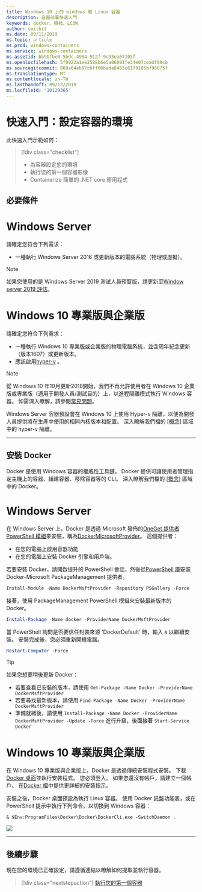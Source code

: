 ```yaml
---
title: Windows 10 上的 windows 和 Linux 容器
description: 容器部署快速入門
keywords: docker、樹枝、LCOW
author: cwilhit
ms.date: 09/11/2019
ms.topic: article
ms.prod: windows-containers
ms.service: windows-containers
ms.assetid: bb9bfbe0-5bdc-4984-912f-9c93ea67105f
ms.openlocfilehash: 5f0922a1ee2588b6e5a06091fe34e07ceadf89cb
ms.sourcegitcommit: 868a64eb97c6ff06bada8403c6179185bf96675f
ms.translationtype: MT
ms.contentlocale: zh-TW
ms.lasthandoff: 09/13/2019
ms.locfileid: "10129365"
---
```

# <a name="get-started-configure-your-environment-for-containers"></a>快速入門：設定容器的環境

此快速入門示範如何：

> [!div class="checklist"]
> * 為容器設定您的環境
> * 執行您的第一個容器影像
> * Containerize 簡單的 .NET core 應用程式

## <a name="prerequisites"></a>必要條件

<!-- start tab view -->
# [<a name="windows-server"></a>Windows Server](#tab/Windows-Server)

請確定您符合下列需求：

- 一種執行 Windows Server 2016 或更新版本的電腦系統（物理或虛擬）。

> [!NOTE]
> 如果您使用的是 Windows Server 2019 測試人員預覽版，請更新至[Window server 2019 評估](https://www.microsoft.com/evalcenter/evaluate-windows-server-2019 )。

# [<a name="windows-10-professional-and-enterprise"></a>Windows 10 專業版與企業版](#tab/Windows-10-Client)

請確定您符合下列需求：

- 一種執行 Windows 10 專業版或企業版的物理電腦系統，並含周年紀念更新（版本1607）或更新版本。
- 應該啟用[hyper-v](https://docs.microsoft.com/virtualization/hyper-v-on-windows/reference/hyper-v-requirements) 。

> [!NOTE]
>  從 Windows 10 年10月更新2018開始，我們不再允許使用者在 Windows 10 企業版或專業版（適用于開發人員/測試目的）上，以進程隔離模式執行 Windows 容器。 如需深入瞭解，請參閱[常見問題](../about/faq.md)。 
> 
> Windows Server 容器預設會在 Windows 10 上使用 Hyper-v 隔離，以便為開發人員提供將在生產中使用的相同內核版本和配置。 深入瞭解我們檔的 [[概念](../manage-containers/hyperv-container.md)] 區域中的 hyper-v 隔離。

---
<!-- stop tab view -->

## <a name="install-docker"></a>安裝 Docker

Docker 是使用 Windows 容器的權威性工具鏈。 Docker 提供可讓使用者管理指定主機上的容器、組建容器、移除容器等的 CLI。 深入瞭解我們檔的 [[概念](../manage-containers/configure-docker-daemon.md)] 區域中的 Docker。

<!-- start tab view -->
# [<a name="windows-server"></a>Windows Server](#tab/Windows-Server)

在 Windows Server 上，Docker 是透過 Microsoft 發佈的[OneGet 提供者 PowerShell 模組](https://github.com/oneget/oneget)來安裝，稱為[DockerMicrosoftProvider](https://github.com/OneGet/MicrosoftDockerProvider)。 這個提供者：

- 在您的電腦上啟用容器功能
- 在您的電腦上安裝 Docker 引擎和用戶端。

若要安裝 Docker，請開啟提升的 PowerShell 會話，然後從[PowerShell 庫](https://www.powershellgallery.com/packages/DockerMsftProvider)安裝 Docker-Microsoft PackageManagement 提供者。

```powershell
Install-Module -Name DockerMsftProvider -Repository PSGallery -Force
```

接著，使用 PackageManagement PowerShell 模組來安裝最新版本的 Docker。

```powershell
Install-Package -Name docker -ProviderName DockerMsftProvider
```

當 PowerShell 詢問是否要信任封裝來源 'DockerDefault' 時，輸入 `A` 以繼續安裝。 安裝完成後，您必須重新開機電腦。

```powershell
Restart-Computer -Force
```

> [!TIP]
> 如果您想要稍後更新 Docker：
>  - 若要查看已安裝的版本，請使用 `Get-Package -Name Docker -ProviderName DockerMsftProvider`
>  - 若要尋找最新版本，請使用 `Find-Package -Name Docker -ProviderName DockerMsftProvider`
>  - 準備就緒後，請使用 `Install-Package -Name Docker -ProviderName DockerMsftProvider -Update -Force` 進行升級，後面接著 `Start-Service Docker`

# [<a name="windows-10-professional-and-enterprise"></a>Windows 10 專業版與企業版](#tab/Windows-10-Client)

在 Windows 10 專業版與企業版上，Docker 是透過傳統安裝程式安裝。 下載[Docker 桌面](https://store.docker.com/editions/community/docker-ce-desktop-windows)並執行安裝程式。 您必須登入。 如果您還沒有帳戶，請建立一個帳戶。 在[Docker 檔](https://docs.docker.com/docker-for-windows/install)中提供更詳細的安裝指示。

安裝之後，Docker 桌面預設為執行 Linux 容器。 使用 Docker 託盤功能表，或在 PowerShell 提示中執行下列命令，以切換到 Windows 容器：

```console
& $Env:ProgramFiles\Docker\Docker\DockerCli.exe -SwitchDaemon .
```

![](./media/docker-for-win-switch.png)

---
<!-- stop tab view -->

## <a name="next-steps"></a>後續步驟

現在您的環境已正確設定，請遵循連結以瞭解如何提取並執行容器。

> [!div class="nextstepaction"]
> [執行您的第一個容器](./run-your-first-container.md)
